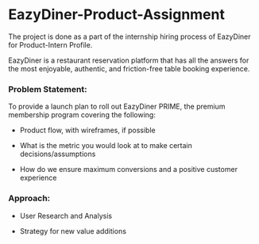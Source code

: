 # EazyDiner-Product-Assignment
The project is done as a part of the internship hiring process of EazyDiner for Product-Intern Profile.

EazyDiner is a restaurant reservation platform that has all the answers for the most enjoyable, authentic, and friction-free table booking experience.

### Problem Statement:
To provide a launch plan to roll out EazyDiner PRIME, the premium membership program covering the following:

* Product flow, with wireframes, if possible

* What is the metric you would look at to make certain decisions/assumptions

* How do we ensure maximum conversions and a positive customer experience

### Approach:

* User Research and Analysis

* Strategy for new value additions 
